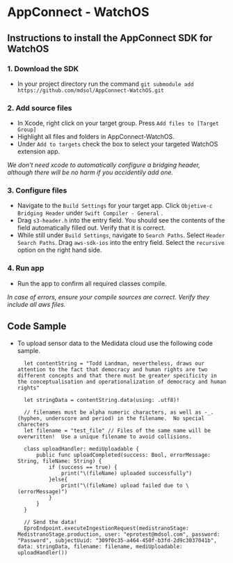 # AppConnect - WatchOS

## Instructions to install the AppConnect SDK for WatchOS

### 1.  Download the SDK
 - In your project directory run the command `git submodule add https://github.com/mdsol/AppConnect-WatchOS.git`

### 2. Add source files
- In Xcode, right click on your target group.  Press `Add files to [Target Group]`
- Highlight all files and folders in AppConnect-WatchOS.
- Under `Add to targets` check the box to select your targeted WatchOS extension app.

*We don't need xcode to automatically configure a bridging header, although there will be no harm if you accidentily add one.*

### 3.  Configure files
- Navigate to the `Build Settings` for your target app.  Click `Objetive-c Bridging Header` under `Swift Compiler - General` .
- Drag `s3-header.h` into the entry field.  You should see the contents of the field automatically filled out.  Verify that it is correct.
- While still under `Build Settings`,  navigate to `Search Paths`.  Select `Header Search Paths`.  Drag `aws-sdk-ios` into the entry field.  Select the `recursive`  option on the right hand side.

### 4. Run app
- Run the app to confirm all required classes compile.

*In case of errors, ensure your compile sources are correct.  Verify they include all aws files.*

## Code Sample
- To upload sensor data to the Medidata cloud use the following code sample.

        let contentString = "Todd Landman, nevertheless, draws our attention to the fact that democracy and human rights are two different concepts and that there must be greater specificity in the conceptualisation and operationalization of democracy and human rights"

        let stringData = contentString.data(using: .utf8)!

        // filenames must be alpha numeric characters, as well as -_. (hyphen, underscore and period) in the filename.  No special charecters
        let filename = "test_file" // Files of the same name will be overwritten!  Use a unique filename to avoid collisions.

        class uploadHandler: mediUploadable {
            public func uploadCompleted(success: Bool, errorMessage: String, fileName: String) {
                if (success == true) {
                    print("\(fileName) uploaded successfully")
                }else{
                    print("\(fileName) upload failed due to \(errorMessage)")
                }
            }
        }

        // Send the data!
        EproEndpoint.executeIngestionRequest(medistranoStage: MedistranoStage.production, user: "eprotest@mdsol.com", password: "Password", subjectUuid: "309f0c35-a464-450f-b3fd-2d9c3037041b", data: stringData, filename: filename, mediUploadable: uploadHandler())

